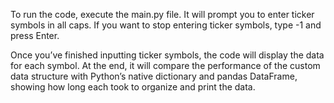 To run the code, execute the main.py file. It will prompt you to enter ticker symbols in all caps. If you want to stop entering ticker symbols, type -1 and press Enter.

Once you’ve finished inputting ticker symbols, the code will display the data for each symbol. At the end, it will compare the performance of the custom data structure with Python’s native dictionary and pandas DataFrame, showing how long each took to organize and print the data.
